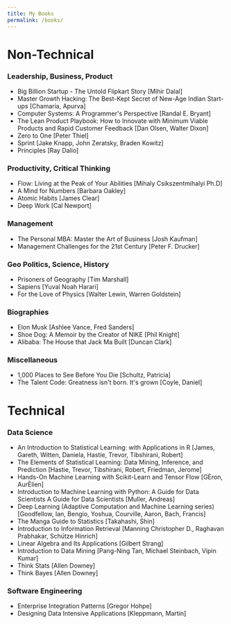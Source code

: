 ```yaml
---
title: My Books
permalink: /books/
---
```


# Non-Technical

### Leadership, Business, Product
- Big Billion Startup - The Untold Flipkart Story
	[Mihir Dalal]
- Master Growth Hacking: The Best-Kept Secret of New-Age Indian Start-ups
	[Chamaria, Apurva]
- Computer Systems: A Programmer's Perspective
	[Randal E. Bryant]
- The Lean Product Playbook: How to Innovate with Minimum Viable Products and Rapid Customer Feedback
	[Dan Olsen, Walter Dixon]
- Zero to One
	[Peter Thiel]
- Sprint
	[Jake Knapp, John Zeratsky, Braden Kowitz]
- Principles
	[Ray Dalio]

### Productivity, Critical Thinking
- Flow: Living at the Peak of Your Abilities
	[Mihaly Csikszentmihalyi Ph.D]
- A Mind for Numbers
	[Barbara Oakley]
- Atomic Habits
	[James Clear]
- Deep Work
	[Cal Newport]

### Management
- The Personal MBA: Master the Art of Business
	[Josh Kaufman]
- Management Challenges for the 21st Century
	[Peter F. Drucker]

### Geo Politics, Science, History
- Prisoners of Geography
	[Tim Marshall]
- Sapiens
	[Yuval Noah Harari]
- For the Love of Physics
	[Walter Lewin, Warren Goldstein]

### Biographies
- Elon Musk
	[Ashlee Vance, Fred Sanders]
- Shoe Dog: A Memoir by the Creator of NIKE
	[Phil Knight]
- Alibaba: The House that Jack Ma Built
	[Duncan Clark]

### Miscellaneous
- 1,000 Places to See Before You Die
	[Schultz, Patricia]
- The Talent Code: Greatness isn't born. It's grown
	[Coyle, Daniel]

# Technical

### Data Science
- An Introduction to Statistical Learning: with Applications in R
	[James, Gareth, Witten, Daniela, Hastie, Trevor, Tibshirani, Robert]
- The Elements of Statistical Learning: Data Mining, Inference, and Prediction
	[Hastie, Trevor, Tibshirani, Robert, Friedman, Jerome]
- Hands-On Machine Learning with Scikit-Learn and Tensor Flow
	[GÈron, AurÈlien]
- Introduction to Machine Learning with Python: A Guide for Data Scientists A Guide for Data Scientists
	[Muller, Andreas]
- Deep Learning (Adaptive Computation and Machine Learning series)
	[Goodfellow, Ian, Bengio, Yoshua, Courville, Aaron, Bach, Francis]
- The Manga Guide to Statistics
	[Takahashi, Shin]
- Introduction to Information Retrieval
	[Manning Christopher D., Raghavan Prabhakar, Schütze Hinrich]
- Linear Algebra and Its Applications
	[Gilbert Strang]
- Introduction to Data Mining
	[Pang-Ning Tan, Michael Steinbach, Vipin Kumar]
- Think Stats
	[Allen Downey]
- Think Bayes
	[Allen Downey]

### Software Engineering
- Enterprise Integration Patterns
	[Gregor Hohpe]
- Designing Data Intensive Applications
	[Kleppmann, Martin]
